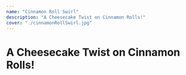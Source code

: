 ```yaml
---
name: "Cinnamon Roll Swirl"
description: "A Cheesecake Twist on Cinnamon Rolls!"
cover: "./cinnamonRollSwirl.jpg"
---
```

# A Cheesecake Twist on Cinnamon Rolls!